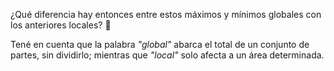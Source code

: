 ¿Qué diferencia hay entonces entre estos máximos y mínimos globales con los anteriores locales? :bow:

Tené en cuenta que la palabra _"global"_ abarca el total de un conjunto de partes, sin dividirlo; mientras que _"local"_ solo afecta a un área determinada. 
